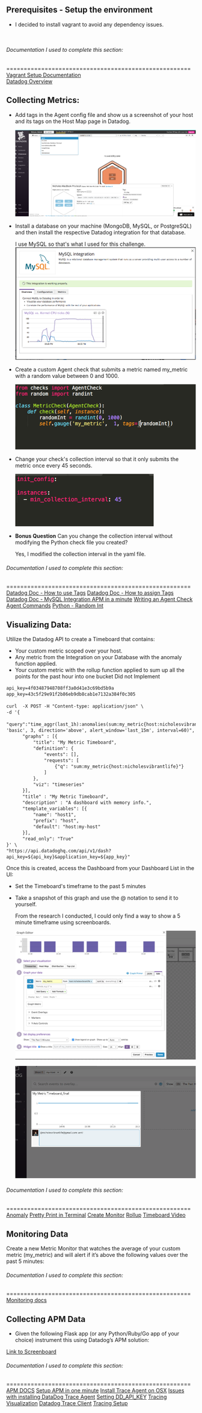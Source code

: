 ## Prerequisites - Setup the environment
* I decided to install vagrant to avoid any dependency issues. 

   ![agent reporting metrics](/img/agent_report_metrics.png) 

###### Documentation I used to complete this section:
=====================================================  
[Vagrant Setup Documentation](https://www.vagrantup.com/intro/getting-started/project_setup.html)  
[Datadog Overview](https://www.youtube.com/watch?v=mpuVItJSFMc)  

## Collecting Metrics:
* Add tags in the Agent config file and show us a screenshot of your host and its tags on the Host Map page in Datadog.

   ![Host Map page showing Tags](/img/hostmap_tag.png)

* Install a database on your machine (MongoDB, MySQL, or PostgreSQL) and then install the respective Datadog integration for that database.

   I use MySQL so that's what I used for this challenge. 
   ![MySQL Integration](/img/mysql_integration.png)

* Create a custom Agent check that submits a metric named my_metric with a random value between 0 and 1000.

   ![Custom Agent Check with Random Value](/img/custom_agent_randomint.png)

* Change your check's collection interval so that it only submits the metric once every 45 seconds.

   ![45 second Collection Interval](/img/collection_interval.png)

* **Bonus Question** Can you change the collection interval without modifying the Python check file you created?

   Yes, I modified the collection interval in the yaml file.


###### Documentation I used to complete this section:
=====================================================  
[Datadog Doc - How to use Tags](https://docs.datadoghq.com/getting_started/tagging/using_tags/)
[Datadog Doc - How to assign Tags](https://docs.datadoghq.com/getting_started/tagging/assigning_tags/)
[Datadog Doc - MySQL Integration ](https://docs.datadoghq.com/integrations/mysql/)
[APM in a minute](https://www.youtube.com/watch?v=faoR5M-BaSw)
[Writing an Agent Check](https://docs.datadoghq.com/developers/agent_checks/)
[Agent Commands](https://docs.datadoghq.com/agent/faq/agent-commands/)
[Python - Random Int](https://stackoverflow.com/questions/3996904/generate-random-integers-between-0-and-9)


## Visualizing Data:

Utilize the Datadog API to create a Timeboard that contains:

* Your custom metric scoped over your host.
* Any metric from the Integration on your Database with the anomaly function applied.
* Your custom metric with the rollup function applied to sum up all the points for the past hour into one bucket
   Did not Implement

```
api_key=4f03487948708ff3a0d41e3c69bd5b9a
app_key=43c5f29e91f2b86eb9db8cab1e7132a384f0c305

curl  -X POST -H "Content-type: application/json" \
-d '{
	  "query":"time_aggr(last_1h):anomalies(sum:my_metric{host:nicholesvibrantlife}, 'basic', 3, direction='above', alert_window='last_15m', interval=60)",
      "graphs" : [{
          "title": "My Metric Timeboard",
          "definition": {
              "events": [],
              "requests": [
                  {"q": "sum:my_metric{host:nicholesvibrantlife}"}
              ]
          },
          "viz": "timeseries"
      }],
      "title" : "My Metric Timeboard",
      "description" : "A dashboard with memory info.",
      "template_variables": [{
          "name": "host1",
          "prefix": "host",
          "default": "host:my-host"
      }],
      "read_only": "True"
}' \
"https://api.datadoghq.com/api/v1/dash?api_key=${api_key}&application_key=${app_key}"

```

Once this is created, access the Dashboard from your Dashboard List in the UI:

* Set the Timeboard's timeframe to the past 5 minutes
* Take a snapshot of this graph and use the @ notation to send it to yourself.

   From the research I conducted, I could only find a way to show a 5 minute timeframe using screenboards. 

   ![Screenboard timeframe set to past 5 minutes](/img/screenboard_timeframe_5m.png)

   ![Screenboard timeframe set to past 5 minutes](/img/timeboard_annotated.png)

###### Documentation I used to complete this section:
=====================================================  
[Anomaly](https://docs.datadoghq.com/monitors/monitor_types/anomaly/)
[Pretty Print in Terminal](https://stackoverflow.com/questions/26935353/pretty-print-python-dictionary-from-command-line)
[Create Monitor](https://docs.datadoghq.com/api/?lang=bash#monitors)
[Rollup](https://docs.datadoghq.com/graphing/miscellaneous/functions/#rollup-1)
[Timeboard Video](https://docs.datadoghq.com/videos/datadog101-3-dashboards/?wtime=40.5)


## Monitoring Data

Create a new Metric Monitor that watches the average of your custom metric (my_metric) and will alert if it’s above the following values over the past 5 minutes:


###### Documentation I used to complete this section:
=====================================================  
[Monitoring docs](https://docs.datadoghq.com/monitors/)


## Collecting APM Data
* Given the following Flask app (or any Python/Ruby/Go app of your choice) instrument this using Datadog’s APM solution:

[Link to Screenboard](https://p.datadoghq.com/sb/eebd8a387-be289566f95d4b06ee753f7a7f153634)


###### Documentation I used to complete this section:
=====================================================  
[APM DOCS](https://docs.datadoghq.com/tracing/)
[Setup APM in one minute](https://www.youtube.com/watch?v=faoR5M-BaSw)
[Install Trace Agent on OSX](https://github.com/DataDog/datadog-trace-agent#run-on-osx)
[Issues with installing DataDog Trace Agent](https://github.com/DataDog/datadog-trace-agent/issues/397)
[Setting DD_API_KEY](https://github.com/DataDog/datadog-agent)
[Tracing Visualization](https://docs.datadoghq.com/tracing/visualization/)
[Datadog Trace Client](http://pypi.datadoghq.com/trace/docs/#get-started)
[Tracing Setup](https://docs.datadoghq.com/tracing/setup/python/)



